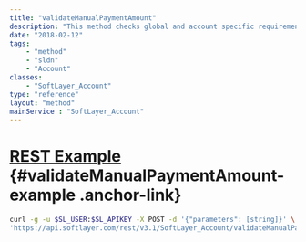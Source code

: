 ```yaml
---
title: "validateManualPaymentAmount"
description: "This method checks global and account specific requirements and returns true if the dollar amount entered is acceptable for this account and false otherwise. Please note the dollar amount is in USD. "
date: "2018-02-12"
tags:
    - "method"
    - "sldn"
    - "Account"
classes:
    - "SoftLayer_Account"
type: "reference"
layout: "method"
mainService : "SoftLayer_Account"
---
```


# [REST Example](#validateManualPaymentAmount-example) <a href="/article/rest/"><i class="fas fa-question"></i></a> {#validateManualPaymentAmount-example .anchor-link} 
```bash
curl -g -u $SL_USER:$SL_APIKEY -X POST -d '{"parameters": [string]}' \
'https://api.softlayer.com/rest/v3.1/SoftLayer_Account/validateManualPaymentAmount'
```
